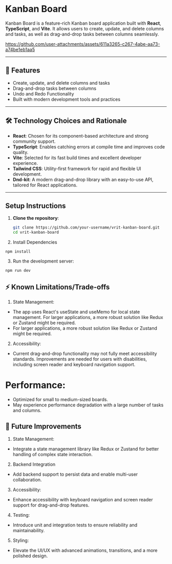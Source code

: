 # Kanban Board

Kanban Board is a feature-rich Kanban board application built with **React**, **TypeScript**, and **Vite**. It allows users to create, update, and delete columns and tasks, as well as drag-and-drop tasks between columns seamlessly.

https://github.com/user-attachments/assets/611a3265-c267-4abe-aa73-a74be1eb1aa5

---

## 🚀 Features

- Create, update, and delete columns and tasks
- Drag-and-drop tasks between columns
- Undo and Redo Functionality
- Built with modern development tools and practices

---

## 🛠️ Technology Choices and Rationale

- **React**: Chosen for its component-based architecture and strong community support.
- **TypeScript**: Enables catching errors at compile time and improves code quality.
- **Vite**: Selected for its fast build times and excellent developer experience.
- **Tailwind CSS**: Utility-first framework for rapid and flexible UI development.
- **Dnd-kit**: A modern drag-and-drop library with an easy-to-use API, tailored for React applications.

---

## Setup Instructions

1. **Clone the repository**:
   ```sh
   git clone https://github.com/your-username/vrit-kanban-board.git
   cd vrit-kanban-board
   
2. Install Dependencies
```
npm install
```


3. Run the development server:
```
npm run dev
```

## ⚡ Known Limitations/Trade-offs
1. State Management:
- The app uses React's useState and useMemo for local state management.
For larger applications, a more robust solution like Redux or Zustand might be required.
- For larger applications, a more robust solution like Redux or Zustand might be required.

2. Accessibility:
- Current drag-and-drop functionality may not fully meet accessibility standards.
 Improvements are needed for users with disabilities, including screen reader and keyboard navigation support.

# Performance:
- Optimized for small to medium-sized boards.
- May experience performance degradation with a large number of tasks and columns.

## 🚧 Future Improvements
1. State Management:
- Integrate a state management library like Redux or Zustand for better handling of complex state interaction.
2. Backend Integration
- Add backend support to persist data and enable multi-user collaboration.
3. Accessibility:
- Enhance accessibility with keyboard navigation and screen reader support for drag-and-drop features.
4. Testing:
- Introduce unit and integration tests to ensure reliability and maintainability.
5. Styling:
- Elevate the UI/UX with advanced animations, transitions, and a more polished design.








